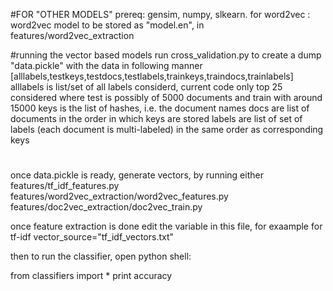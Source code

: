 
#FOR "OTHER MODELS"
prereq: gensim, numpy, slkearn.
	for word2vec : word2vec model to be stored as "model.en", in features/word2vec_extraction
	
#running the vector based models
run cross_validation.py to create a dump "data.pickle" with the data in following manner
[alllabels,testkeys,testdocs,testlabels,trainkeys,traindocs,trainlabels] 
alllabels is list/set of all labels considerd, current code only top 25 considered
where test is possibly of 5000 documents and train with around 15000
keys is the list of hashes, i.e.  the document names
docs are list of documents in the order in which keys are stored
labels are list of set of labels (each document is multi-labeled) in the same order as corresponding keys

#
once data.pickle is ready, generate vectors, by running either 
features/tf_idf_features.py
features/word2vec_extraction/word2vec_features.py
features/doc2vec_extraction/doc2vec_train.py

once feature extraction is done 
edit the variable in this file, for exaample for tf-idf
	vector_source="tf_idf_vectors.txt"

then to run the classifier, open python shell:

from classifiers import *
print accuracy
